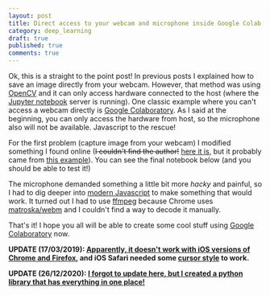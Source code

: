 ```yaml
---
layout: post
title: Direct access to your webcam and microphone inside Google Colab notebook
category: deep_learning
draft: true
published: true
comments: true
---
```


Ok, this is a straight to the point post! In previous posts I explained how to save an image directly from your webcam. However, that method was using [OpenCV](https://opencv.org/) and it can only access hardware connected to the host (where the [Jupyter notebook](https://jupyter.org/) server is running). One classic example where you can't access a webcam directly is [Google Colaboratory](https://colab.research.google.com/). As I said at the beginning, you can only access the hardware from host, so the microphone also will not be available. Javascript to the rescue!
<!--more-->
For the first problem (capture image from your webcam) I modified something I found online (~~I couldn't find the author!~~ [here it is](https://colab.research.google.com/drive/1tbAeRge6KKgCYdC6ihDrsl80aRYoVOMa), but it probably came from [this example](https://colab.research.google.com/notebooks/snippets/advanced_outputs.ipynb#scrollTo=2viqYx97hPMi)). You can see the final notebook below (and you should be able to test it!)

<script src="https://gist.github.com/ricardodeazambuja/058f4c242fe67ec2d86ca2596b0905ad.js"></script>


The microphone demanded something a little bit more *hacky* and painful, so I had to dig deeper into [modern Javascript](https://developers.google.com/web/fundamentals/primers/promises) to make something that would work. It turned out I had to use [ffmpeg](https://www.ffmpeg.org/) because Chrome uses [matroska/webm](https://www.matroska.org/news/webm-matroska.html) and I couldn't find a way to decode it manually.

<script src="https://gist.github.com/ricardodeazambuja/03ac98c31e87caf284f7b06286ebf7fd.js"></script>

That's it! I hope you all will be able to create some cool stuff using [Google Colaboratory](https://colab.research.google.com/) now.


**UPDATE (17/03/2019): [Apparently, it doesn't work with iOS versions of Chrome and Firefox](https://stackoverflow.com/questions/51501642/chrome-and-firefox-are-not-able-to-access-iphone-camera), and iOS Safari needed some [cursor style](https://stackoverflow.com/a/16006333) to work.**

**UPDATE (26/12/2020): [I forgot to update here, but I created a python library that has everything in one place!](https://github.com/ricardodeazambuja/colab_utils)**
